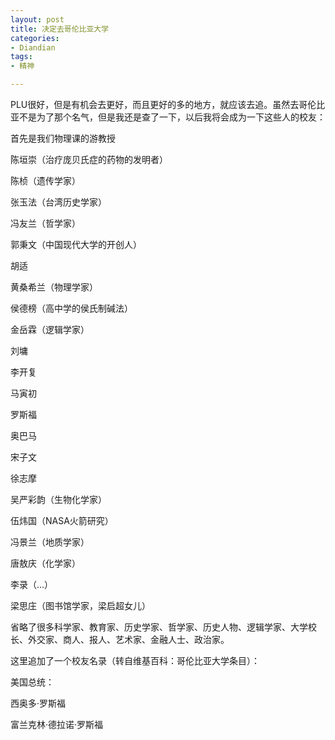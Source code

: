```yaml
---
layout: post
title: 决定去哥伦比亚大学
categories:
- Diandian
tags:
- 精神

---
```

<p>PLU很好，但是有机会去更好，而且更好的多的地方，就应该去追。虽然去哥伦比亚不是为了那个名气，但是我还是查了一下，以后我将会成为一下这些人的校友：</p>
<p></p>
<p>首先是我们物理课的游教授</p>
<p>陈垣崇（治疗庞贝氏症的药物的发明者）</p>
<p>陈桢（遗传学家）</p>
<p>张玉法（台湾历史学家）</p>
<p>冯友兰（哲学家）</p>
<p>郭秉文（中国现代大学的开创人）</p>
<p>胡适</p>
<p>黄桑希兰（物理学家）</p>
<p>侯德榜（高中学的侯氏制碱法）</p>
<p>金岳霖（逻辑学家）</p>
<p>刘墉</p>
<p>李开复</p>
<p>马寅初</p>
<p>罗斯福</p>
<p>奥巴马</p>
<p>宋子文</p>
<p>徐志摩</p>
<p>吴严彩韵（生物化学家）</p>
<p>伍炜国（NASA火箭研究）</p>
<p>冯景兰（地质学家）</p>
<p>唐敖庆（化学家）</p>
<p>李录（...）</p>
<p>梁思庄（图书馆学家，梁启超女儿）</p>
<p>省略了很多科学家、教育家、历史学家、哲学家、历史人物、逻辑学家、大学校长、外交家、商人、报人、艺术家、金融人士、政治家。</p>
<p>这里追加了一个校友名录（转自维基百科：哥伦比亚大学条目）：</p>
<p>美国总统：</p>
<p>西奥多&middot;罗斯福</p>
<p>富兰克林&middot;德拉诺&middot;罗斯福</p>
<p></p>
<p></p>
<p></p>
<p></p>